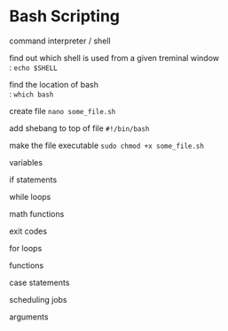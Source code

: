 # Bash Scripting

command interpreter / shell

find out which shell is used from a given treminal window<br>:
`echo $SHELL`

find the location of bash<br>:
`which bash`

create file
`nano some_file.sh`

add shebang to top of file
`#!/bin/bash`

make the file executable
`sudo chmod +x some_file.sh`

variables

if statements

while loops

math functions

exit codes

for loops

functions

case statements

scheduling jobs

arguments
